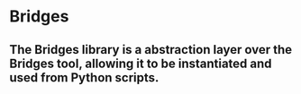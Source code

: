 # Bridges

## The Bridges library is a abstraction layer over the Bridges tool, allowing it to be instantiated and used from Python scripts.
